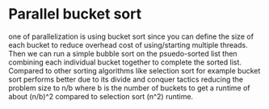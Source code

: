 # Parallel bucket sort
one of parallelization is using bucket sort since you can define the size of each bucket to reduce overhead cost of using/starting multiple threads.
Then we can run a simple bubble sort on the psuedo-sorted list then combining each individual bucket together to complete the sorted list.
Compared to other sorting algorithms like selection sort for example bucket sort performs better due to its divide and conquer tactics reducing the 
problem size to n/b where b is the number of buckets to get a runtime of about (n/b)^2 compared to selection sort (n^2) runtime.
